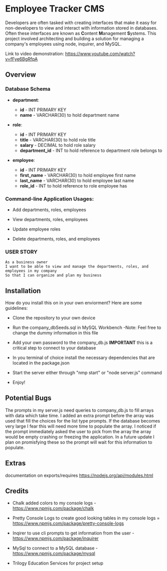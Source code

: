 # Employee Tracker CMS
Developers are often tasked with creating interfaces that make it easy for non-developers to view and interact with information stored in databases. Often these interfaces are known as **C**ontent **M**anagement **S**ystems. This project involved architecting and building a solution for managing a company's employees using node, inquirer, and MySQL.

  Link to video demonstration: https://www.youtube.com/watch?v=fFye6BgRfpA

## Overview

### Database Schema
* **department**:

  * **id** - INT PRIMARY KEY
  * **name** - VARCHAR(30) to hold department name

* **role**:

  * **id** - INT PRIMARY KEY
  * **title** -  VARCHAR(30) to hold role title
  * **salary** -  DECIMAL to hold role salary
  * **department_id** -  INT to hold reference to department role belongs to

* **employee**:

  * **id** - INT PRIMARY KEY
  * **first_name** - VARCHAR(30) to hold employee first name
  * **last_name** - VARCHAR(30) to hold employee last name
  * **role_id** - INT to hold reference to role employee has
  
### Command-line Application Usages:

  * Add departments, roles, employees

  * View departments, roles, employees

  * Update employee roles

  * Delete departments, roles, and employees


### USER STORY

```
As a business owner
I want to be able to view and manage the departments, roles, and employees in my company
So that I can organize and plan my business
```
## Installation
How do you install this on in your own enviorment? Here are some guidelines:

* Clone the repository to your own device

* Run the company_dbSeeds.sql in MySQL Workbench
  -Note: Feel free to change the dummy information in this file
  
* Add your own password to the company_db.js 
  **IMPORTANT** this is a critical step to connect to your database
  
* In you terminal of choice install the necessary dependencies that are located in the package.json

* Start the server either through "nmp start" or "node server.js" command

* Enjoy!


## Potential  Bugs

The prompts in my server.js need queries to company_db.js to fill arrays with data which take time. I added an extra prompt before the array was used that fill the choices for the list type prompts. If the database becomes very large I fear this will need more time to populate the array. I noticed if the prompt immediately asked the user to pick from the array the array would be empty crashing or freezing the application. In a future update I plan on promisfying these so the prompt will wait for this information to populate.

## Extras 

documentation on exports/requires https://nodejs.org/api/modules.html

## Credits

* Chalk added colors to my console logs - https://www.npmjs.com/package/chalk

* Pretty Console Logs to create good looking tables in my console logs = https://www.npmjs.com/package/pretty-console-logs

* Inqirer to use cli prompts to get information from the user - https://www.npmjs.com/package/inquirer

* MySql to connect to a MySQL database - https://www.npmjs.com/package/mysql

* Trilogy Education Services for project setup
